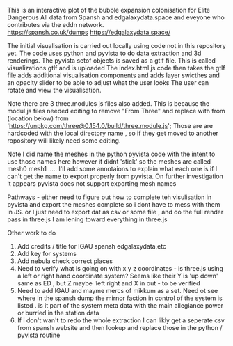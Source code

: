 This is an interactive plot of the bubble expansion colonisation for Elite Dangerous 
All data from Spansh and edgalaxydata.space and eveyone who contributes via the eddn network.  
https://spansh.co.uk/dumps
https://edgalaxydata.space/

The initial visualisation is carried out locally using code not in this repository yet. 
The code uses python and pyvista to do data extraction and 3d renderings. The pyvista setof objects is saved as a gtlf file. 
This is called visualizations.gtlf and is uploaded 
The index.html js code then takes the gtlf file adds additional visualisation components and adds layer swicthes and an opacity slider to be able to adjust what the user looks
The user can rotate and view the visualisation.

Note there are 3 three.modules js files also added. This is because the modul.js files needed editing to remove "From Three" and replace with from (location below) 
from 'https://unpkg.com/three@0.154.0/build/three.module.js';
Those are are hardcoded with the local directory name , so if they get moved to another ropository will likely need some editing.

Note I did name the meshes in the python pyvista code with the intent to use those names here however it didnt 'stick' so the meshes are called mesh0 mesh1 .....
I'll add some annotaions to explain what each one is if I can't get the name to export properly from pyvista.
On further investigation it appears pyvista does not support exporting mesh names

Pathways - either need to figure out how to complete teh visulisation in pyvista and export the meshes complete so i dont have to mess with them in JS. or I just need to export dat as csv or some file , and do the full render pass in three.js 
I am lening toward everything in three.js 

Other work to do 
1) Add credits / title for IGAU spansh edgalaxydata,etc 
2) Add key for systems 
3) Add nebula check correct places
4) Need to verify what is going on with x y z coordinates - is three.js using a left or right hand coordinate system? Seems like their Y is 'up down' same as ED , but Z maybe 'left right and X in out - to be verified 
5) Need to add IGAU and mayme mercs of mikkum as a set. Need ot see where in the spansh dump the mirnor faction in control of the system is listed . is it part of the system meta data with the main  allegiance power or burried in the station data
6) If i don't wan't to redo the whole extraction I can likly get a seperate csv from spansh website and then lookup and replace those in the python / pyvista routine 
